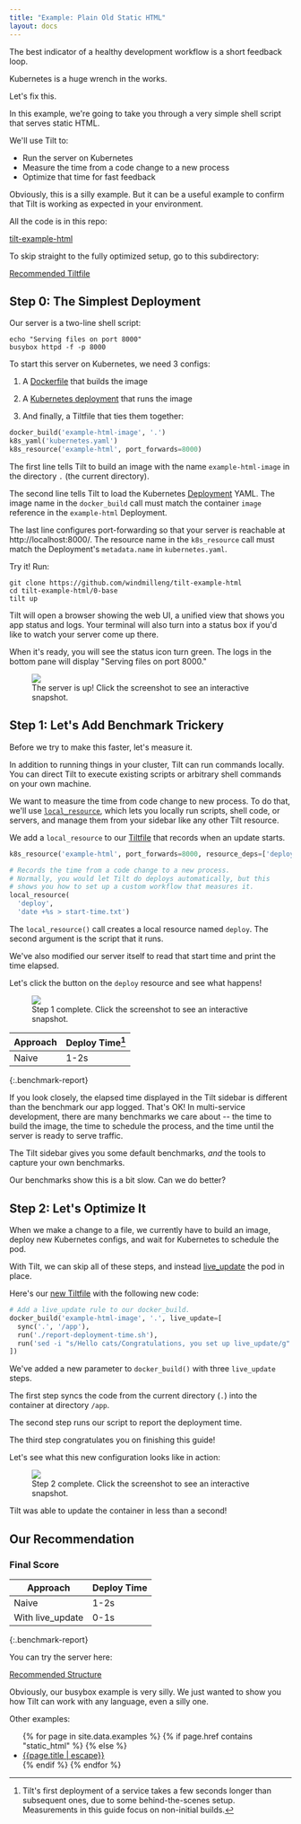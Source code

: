 ```yaml
---
title: "Example: Plain Old Static HTML"
layout: docs
---
```


The best indicator of a healthy development workflow is a short feedback loop.

Kubernetes is a huge wrench in the works.

Let's fix this.

In this example, we're going to take you through a very simple shell script that
serves static HTML.

We'll use Tilt to:

- Run the server on Kubernetes
- Measure the time from a code change to a new process
- Optimize that time for fast feedback

Obviously, this is a silly example. But it can be a useful example to confirm that Tilt is working
as expected in your environment.

All the code is in this repo:

[tilt-example-html](https://github.com/windmilleng/tilt-example-html)

To skip straight to the fully optimized setup, go to this subdirectory:

[Recommended Tiltfile](https://github.com/windmilleng/tilt-example-html/blob/master/2-recommended/Tiltfile)

## Step 0: The Simplest Deployment

Our server is a two-line shell script:

```shell
echo "Serving files on port 8000"
busybox httpd -f -p 8000
```

To start this server on Kubernetes, we need 3 configs:

1) A [Dockerfile](https://github.com/windmilleng/tilt-example-html/blob/master/0-base/Dockerfile) that builds the image

2) A [Kubernetes deployment](https://github.com/windmilleng/tilt-example-html/blob/master/0-base/kubernetes.yaml) that runs the image

3) And finally, a Tiltfile that ties them together:

```python
docker_build('example-html-image', '.')
k8s_yaml('kubernetes.yaml')
k8s_resource('example-html', port_forwards=8000)
```

The first line tells Tilt to build an image with the name `example-html-image`
in the directory `.` (the current directory).

The second line tells Tilt to load the Kubernetes
[Deployment](https://kubernetes.io/docs/concepts/workloads/controllers/deployment/#creating-a-deployment)
YAML. The image name in the `docker_build` call must match the container `image`
reference in the `example-html` Deployment.

The last line configures port-forwarding so that your server is
reachable at http://localhost:8000/. The resource name in the `k8s_resource` call
must match the Deployment's `metadata.name` in `kubernetes.yaml`.

Try it! Run:

```
git clone https://github.com/windmilleng/tilt-example-html
cd tilt-example-html/0-base
tilt up
```

Tilt will open a browser showing the web UI, a unified view that shows you app
status and logs. Your terminal will also turn into a status box if you'd like to
watch your server come up there.

When it's ready, you will see the status icon turn green. The logs in the
bottom pane will display "Serving files on port 8000."

<figure>
  <a class="is-image" href="https://cloud.tilt.dev/snapshot/AejkyuULr2AjWu50Eck=">
    <img src="assets/docimg/example-static-html-image-1.png">
  </a>
  <figcaption>The server is up! Click the screenshot to see an interactive snapshot.</figcaption>
</figure>

## Step 1: Let's Add Benchmark Trickery

Before we try to make this faster, let's measure it.

In addition to running things in your cluster, Tilt can run commands locally. 
You can direct Tilt to execute existing scripts or arbitrary shell commands on your own machine.

We want to measure the time from code change to new process. To do that, we'll
use [`local_resource`](local_resource.html), which lets you locally
run scripts, shell code, or servers, and manage them from your sidebar like any
other Tilt resource.

We add a `local_resource` to our
[Tiltfile](https://github.com/windmilleng/tilt-example-html/blob/master/1-measured/Tiltfile)
that records when an update starts.

```python
k8s_resource('example-html', port_forwards=8000, resource_deps=['deploy'])

# Records the time from a code change to a new process.
# Normally, you would let Tilt do deploys automatically, but this
# shows you how to set up a custom workflow that measures it.
local_resource(
  'deploy',
  'date +%s > start-time.txt')
```

The `local_resource()` call creates a local resource named `deploy`. The second
argument is the script that it runs.

We've also modified our server itself to read that start time and print the time
elapsed.

Let's click the button on the `deploy` resource and see what happens!

<figure>
  <a class="is-image" href="https://cloud.tilt.dev/snapshot/AcD7yuUL6_d3neimWHk=">
    <img src="assets/docimg/example-static-html-image-2.png">
  </a>
  <figcaption>Step 1 complete. Click the screenshot to see an interactive snapshot.</figcaption>
</figure>

| Approach | Deploy Time[^1] |
|---|---|
| Naive | 1-2s |
{:.benchmark-report}

If you look closely, the elapsed time displayed in the Tilt sidebar is different
than the benchmark our app logged. That's OK! In multi-service development,
there are many benchmarks we care about -- the time to build the image, the time
to schedule the process, and the time until the server is ready to serve
traffic. 

The Tilt sidebar gives you some default benchmarks, _and_ the tools to capture
your own benchmarks.

Our benchmarks show this is a bit slow. Can we do better?

## Step 2: Let's Optimize It

When we make a change to a file, we currently have to build an image, deploy new Kubernetes configs,
and wait for Kubernetes to schedule the pod.

With Tilt, we can skip all of these steps, and instead
[live_update](live_update_tutorial.html) the pod in place.

Here's our [new Tiltfile](https://github.com/windmilleng/tilt-example-html/blob/master/2-recommended/Tiltfile) 
with the following new code:

```python
# Add a live_update rule to our docker_build.
docker_build('example-html-image', '.', live_update=[
  sync('.', '/app'),
  run('./report-deployment-time.sh'),
  run('sed -i "s/Hello cats/Congratulations, you set up live_update/g" index.html'),
])
```

We've added a new parameter to `docker_build()` with three `live_update` steps.

The first step syncs the code from the current directory (`.`) into the container at directory `/app`.

The second step runs our script to report the deployment time.

The third step congratulates you on finishing this guide!

Let's see what this new configuration looks like in action:

<figure>
  <a class="is-image" href="https://cloud.tilt.dev/snapshot/AZik6-ULEyDHLV-ILmY=">
    <img src="assets/docimg/example-static-html-image-3.png">
  </a>
  <figcaption>Step 2 complete. Click the screenshot to see an interactive snapshot.</figcaption>
</figure>

Tilt was able to update the container in less than a second!

## Our Recommendation

### Final Score

| Approach | Deploy Time |
|---|---|
| Naive | 1-2s |
| With live_update | 0-1s |
{:.benchmark-report}

You can try the server here:

[Recommended Structure](https://github.com/windmilleng/tilt-example-html/blob/master/2-recommended)

Obviously, our busybox example is very silly. We just wanted to show you how
Tilt can work with any language, even a silly one.

Other examples:

<ul>
  {% for page in site.data.examples %}
     {% if page.href contains "static_html" %}
       <!-- skip -->
     {% else %}
        <li><a href="/{{page.href | escape}}">{{page.title | escape}}</a></li>
     {% endif %}
  {% endfor %}
</ul>

[^1]: Tilt's first deployment of a service takes a few seconds longer than subsequent ones, due to some behind-the-scenes setup. Measurements in this guide focus on non-initial builds.
